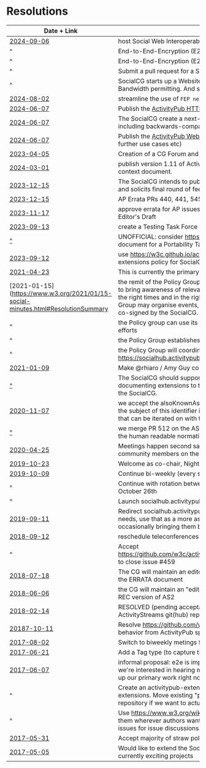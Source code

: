 # Resolutions

| Date + Link | Contents |
|---|---|
|[2024-09-06](./2024-09-06/README.md)|host Social Web Interoperability & Data Portability TPAC session|
|^|End-to-End-Encryption (E2EE) TPAC session.|
|^|End-to-End-Encryption (E2EE) TPAC session.|
|^|Submit a pull request for a SocialCG breakout session|
|^|SocialCG starts up a Website Taskforce to update activitypub.rocks and as2.rocks (only). Bandwidth permitting. And set up a process for future updates.|
|[2024-08-02](https://github.com/swicg/meetings/tree/main/2024-08-02#process-question--needs-fep-handling)|streamline the use of `FEP needed` tag on AP+AS github issues using [GH](https://github.com/w3c/activitypub/commit/813db27250521d89449b876658a614b7cde349ba) [automations](https://github.com/w3c/activitystreams/commit/6880c92381cd5e3518651a1135ed819ef4828368)|
|[2024-06-07](https://github.com/swicg/meetings/tree/main/2024-05-07#tf-reports)|Publish the [ActivityPub HTTP Signatures profile](https://swicg.github.io/activitypub-http-signature/) as a CG Final report.|
|[2024-06-07](https://github.com/swicg/meetings/tree/main/2024-05-07#tf-reports)|The SocialCG create a next-generation profile of ActivityPub and HTTP Message Signatures including backwards-compatibility mode. call for volunteers to edit and write the report ongoing.|
|[2024-06-07](https://github.com/swicg/meetings/tree/main/2024-05-07#tf-reports)|Publish the [ActivityPub WebFinger profile](https://swicg.github.io/activitypub-webfinger/) as a CG Final report. Wind down WebFinger TF (until further use cases etc)|
|[2023-04-05](./2024-04-05/README.md#forum-and-link-sharing-task-force)|Creation of a CG Forum and link-sharing task force (/ Threadiverse TF)|
|[2024-03-01](https://www.w3.org/2024/03/01-social-minutes.html#r01)|publish version 1.11 of Activity Streams 2.0 context document based on current state of the context document.|
|[2023-12-15](https://github.com/swicg/meetings/tree/main/2023-12-15#topic-extensions-policy)|The SocialCG intends to publish the Extension policy at https://swicg.github.io/extensions-policy/ and solicits final round of feedback from the Activity Streams 2.0 community.|
|[2023-12-15](https://github.com/swicg/meetings/tree/main/2023-12-15#topic-issue-processing)|AP Errata PRs 440, 441, 545, 482|
|[2023-11-17](https://github.com/swicg/meetings/tree/main/2023-11-17#notes)|approve errata for AP issues 297, 376, 395; incorporate consensually-approved errata to date into Editor's Draft|
|[2023-09-13](https://www.w3.org/2023/09/13-socialweb-test-suite-minutes.html#ResolutionSummary)|create a Testing Task Force within the SocialCG with bumblefudge as Task Force Lead|
|[^](https://www.w3.org/2023/09/13-social-minutes.html)|UNOFFICIAL: consider https://w3c.github.io/activitypub/data-portability-report.html as an input document for a Portability Task Force; convener of said still sought|
|[2023-09-12](https://www.w3.org/2023/09/12-social-minutes.html#ResolutionSummary)|use https://w3c.github.io/activitystreams/draft-extensions-policy.html as a draft of a report for an extensions policy for SocialCG|
|[2021-04-23](https://www.w3.org/2021/04/23-social-minutes.html#t03)|This is currently the primary issue tracker for SWICG: https://github.com/swicg/general/issues/|
|[2021-01-15](https://www.w3.org/2021/01/15-social-minutes.html#ResolutionSummary|the remit of the Policy Group is primarily to liase with existing digital/tech political lobbying groups to bring awareness of relevant standards and W3C recommendations which can then be relayed at the right times and in the right places to politicians and policy makers. As part of this, the Policy Group may organise events, briefings, draft documentation, proposals, or open letters which can be co-signed by the SocialCG.|
|^|the Policy group can use its best judgement to decide which relevant groups to reach out to in its efforts|
|^|the Policy Group establishes a regular schedule to update the wider SocialCG with anything new.|
|^|the Policy Group will coordinate activities publicly on the SocialHub forum. ( See here: https://socialhub.activitypub.rocks/c/meeting/fediverse-policy/59 )|
|[2021-01-09](https://www.w3.org/2021/01/09-social-minutes.html#t01)|Make @rhiaro / Amy Guy co-chair of the SocialCG|
|[^](https://www.w3.org/2021/01/09-social-minutes.html#t02)|The SocialCG should support the FEP (Fediverse Enhancement Proposal) process as a way of documenting extensions to the fediverse and encourage bringing FEP proposals for discussion to the SocialCG.|
|[2020-11-07](https://www.w3.org/2020/11/07-social-minutes.html#ResolutionSummary)|we accept the alsoKnownAs definition in the DID Core spec ("This relationship is a statement that the subject of this identifier is also identified by one or more other identifiers. ") as a starting point that can be iterated on with the participation of both the DID and SocialCG communities|
|[^](https://www.w3.org/2020/11/07-social-minutes.html#ResolutionSummary)|we merge PR 512 on the AS2 namespace to add alsoKnownAs to the jsonld context, and point to the human readable normative definition in DID Core|
|[2020-04-25](https://www.w3.org/2020/04/25-social-minutes.html#ResolutionSummary)|Meetings happen second saturday of every month at 4pm UTC, and are announced/scheduled by community members on the SocialHub forum|
|[2019-10-23](https://www.w3.org/wiki/SocialCG/2019-10-23)|Welcome as co-chair, Nightpool!|
|[2019-10-09](https://www.w3.org/wiki/SocialCG/2019-10-09/minutes)|Continue bi-weekly (every second week) meetings of the SocialCG for the interim|
|^|Continue with rotation between wednesday and saturday meetings, with next meeting occuring on October 26th|
|^|Launch socialhub.activitypub.rocks as soon as possible (hellekin: it's online :) )|
|[2019-09-11](https://www.w3.org/wiki/SocialCG/2019-09-11/minutes)|Redirect socialhub.activitypub.rocks to the Discourse server for discussing ActivityPub-specific needs, use that as a more asynchronous communication platform for discussing AP topics, occasionally bringing them back to the SocialCG|
|[2018-09-12](https://www.w3.org/wiki/SocialCG/2018-09-12/minutes)|reschedule teleconferences to monthly meeting on the 2nd Wednesday of the month|
|^|Accept https://github.com/w3c/activitystreams/commit/94a2dfad623a663dd206f4de2505c1c75c54f84e to close issue #459|
|[2018-07-18](https://www.w3.org/wiki/SocialCG/2018-07-18/minutes)|The CG will maintain an editors' draft of the AS2 document, applying the editorial changes listed in the ERRATA document|
|[2018-06-06](https://www.w3.org/wiki/SocialCG/2018-06-06/minutes)|the CG will maintain an "editor's draft" of AS2, applying only the existing errata changes to the final REC version of AS2|
|[2018-02-14](https://www.w3.org/wiki/SocialCG/2018-02-14/minutes)|RESOLVED (pending acceptance from jasnell): Discuss and curate ActivityStreams extensions in the ActivityStreams git(hub) repository, with normal issues / PRs, etc|
|[20187-10-11](https://www.w3.org/wiki/SocialCG/2017-10-11/minutes)|Resolve https://github.com/w3c/activitypub/issues/239 by removing mediaUpload and specified behavior from ActivityPub spec|
|[2017-08-02](https://www.w3.org/wiki/SocialCG/2017-08-02/minutes)|Switch to biweekly metings for SocialCG (next meeting starting on 08-16-2017)|
|[2017-06-21](https://www.w3.org/wiki/SocialCG/2017-06-21/minutes)|Add a Tag type (to capture the most common type of tags, and distinguish from Mention/etc)|
|[2017-06-07](https://www.w3.org/wiki/SocialCG/2017-06-07/minutes)|informal proposal: e2e is important but we don't have the expertise / experience to do it right now, we're interested in hearing more research about it, but we don't have the bandwidth to make it take up our primary work right now|
|^|Create an activitypub-extensions repo under the SWICG GitHub org in order to discuss AP extensions. Move existing "postponed (revisit in future effort)" discussions there. Create a separate repository if we want to actually write out some spec text for an extension.|
|^|Use https://www.w3.org/wiki/ActivityPub_extensions as the directory for extensions that links to them wherever authors want to write them up (github repo, wiki, personal site), and then use github issues for issue discussions.|
|[2017-05-31](https://www.w3.org/wiki/SocialCG/2017-05-31/minutes)|Accept majority of straw poll as SocialCG for group shortname.|
|[2017-05-05](https://www.w3.org/wiki/SWICG/2017-05-05/minutes#Summary_of_Resolutions)|Would like to extend the Social Web WG so there's time to update ActivityPub, to take into account currently exciting projects|
